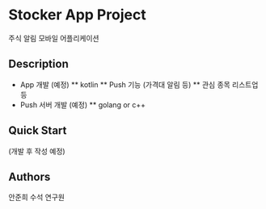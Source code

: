 # Stocker App Project

주식 알림 모바일 어플리케이션

## Description

* App 개발 (예정)
** kotlin
** Push 기능 (가격대 알림 등)
** 관심 종목 리스트업 등
* Push 서버 개발 (예정)
** golang or c++

## Quick Start

(개발 후 작성 예정)

## Authors

안준희 수석 연구원

